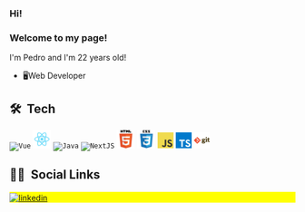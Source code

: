 ### Hi! 
### Welcome to my page!<br>
I'm Pedro and I'm 22 years old!

- 🖥Web Developer


## 🛠 &nbsp;Tech 

<code><img height="32" src="https://br.vuejs.org/images/logo.png" alt="Vue"/></code>
<code><img height="32" src="https://raw.githubusercontent.com/github/explore/80688e429a7d4ef2fca1e82350fe8e3517d3494d/topics/react/react.png" alt="React"/></code>
<code><img height="28" src="https://www.stickersdevs.com.br/wp-content/uploads/2022/01/java-adesivo-sticker.png" alt="Java"/></code>
<code><img height="32" src="https://media.licdn.com/dms/image/D4D12AQF0fHwHAcCYbg/article-cover_image-shrink_720_1280/0/1692265098747?e=2147483647&v=beta&t=Ii_854iC-ekGld_IuoiLgq3WU58i4HMMZrxQRQeuzAk" alt="NextJS"/></code>
<code><img height="32" src="https://raw.githubusercontent.com/github/explore/80688e429a7d4ef2fca1e82350fe8e3517d3494d/topics/html/html.png" alt="HTML5"/></code>
<code><img height="32" src="https://raw.githubusercontent.com/github/explore/80688e429a7d4ef2fca1e82350fe8e3517d3494d/topics/css/css.png" alt="CSS"/></code>
<code><img height="28" src="https://raw.githubusercontent.com/github/explore/80688e429a7d4ef2fca1e82350fe8e3517d3494d/topics/javascript/javascript.png" alt="Javascript"/></code>
<code><img height="28" src="https://raw.githubusercontent.com/github/explore/80688e429a7d4ef2fca1e82350fe8e3517d3494d/topics/typescript/typescript.png" alt="Typescript"/></code>
<code><img height="28" src="https://raw.githubusercontent.com/github/explore/80688e429a7d4ef2fca1e82350fe8e3517d3494d/topics/git/git.png" alt="Git"/></code>


## 🧑🏽 &nbsp;Social Links

<p align="left" style="background:yellow">
<a href="https://linkedin.com/in/pedro-ceolato-81534a214/" target="_blank">
  <img align="center" src="https://img.shields.io/badge/-Pedro Ceolato-05122A?style=flat&logo=linkedin" alt="linkedin"/>
</a>
</p>
